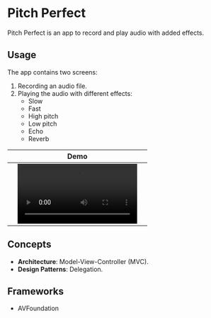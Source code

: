 # Pitch Perfect
Pitch Perfect is an app to record and play audio with added effects.

## Usage
The app contains two screens:
1. Recording an audio file. 
2. Playing the audio with different effects:
   * Slow
   * Fast
   * High pitch
   * Low pitch
   * Echo
   * Reverb

Demo |
:-: | 
<video src='https://github.com/user-attachments/assets/ecf56c50-bdf1-4603-aea3-c62bc8b22b19' width=90% controls autoplay> | 

## Concepts
* **Architecture**: Model-View-Controller (MVC).
* **Design Patterns**: Delegation.

## Frameworks
* AVFoundation
